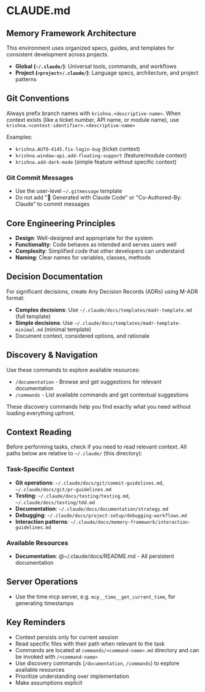 # CLAUDE.md

## Memory Framework Architecture

This environment uses organized specs, guides, and templates for consistent development across projects.

- **Global (`~/.claude/`)**: Universal tools, commands, and workflows
- **Project (`<project>/.claude/`)**: Language specs, architecture, and project patterns

## Git Conventions

Always prefix branch names with `krishna.<descriptive-name>`. When context exists (like a ticket number, API name, or module name), use `krishna.<context-identifier>.<descriptive-name>`

Examples:

- `krishna.AUTO-4145.fix-login-bug` (ticket context)
- `krishna.window-api.add-floating-support` (feature/module context)
- `krishna.add-dark-mode` (simple feature without specific context)

### Git Commit Messages

- Use the user-level `~/.gitmessage` template
- Do not add "🤖 Generated with Claude Code" or "Co-Authored-By: Claude" to commit messages

## Core Engineering Principles

- **Design**: Well-designed and appropriate for the system
- **Functionality**: Code behaves as intended and serves users well
- **Complexity**: Simplified code that other developers can understand
- **Naming**: Clear names for variables, classes, methods

## Decision Documentation

For significant decisions, create Any Decision Records (ADRs) using M-ADR format:

- **Complex decisions**: Use `~/.claude/docs/templates/madr-template.md` (full template)
- **Simple decisions**: Use `~/.claude/docs/templates/madr-template-minimal.md` (minimal template)
- Document context, considered options, and rationale

## Discovery & Navigation

Use these commands to explore available resources:

- `/documentation` - Browse and get suggestions for relevant documentation
- `/commands` - List available commands and get contextual suggestions

These discovery commands help you find exactly what you need without loading everything upfront.

## Context Reading

Before performing tasks, check if you need to read relevant context.
All paths below are relative to `~/.claude/` (this directory):

### Task-Specific Context

- **Git operations**: `~/.claude/docs/git/commit-guidelines.md`, `~/.claude/docs/git/pr-guidelines.md`
- **Testing**: `~/.claude/docs/testing/testing.md`, `~/.claude/docs/testing/tdd.md`
- **Documentation**: `~/.claude/docs/documentation/strategy.md`
- **Debugging**: `~/.claude/docs/project-setup/debugging-workflows.md`
- **Interaction patterns**: `~/.claude/docs/memory-framework/interaction-guidelines.md`

### Available Resources

- **Documentation**: @~/.claude/docs/README.md - All persistent documentation

## Server Operations

- Use the time mcp server, e.g. `mcp__time__get_current_time`, for generating timestamps

## Key Reminders

- Context persists only for current session
- Read specific files with their path when relevant to the task
- Commands are located at `commands/<command-name>.md` directory and can be invoked with `/<command-name>`
- Use discovery commands (`/documentation`, `/commands`) to explore available resources
- Prioritize understanding over implementation
- Make assumptions explicit
